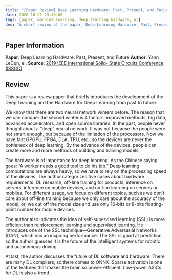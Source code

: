 ```yaml
---
title: "[Paper Review] Deep Learning Hardware: Past, Present, and Future"
date: 2020-10-21 23:46:00
tags: [paper, machine learning, deep learning hardware, ai]
des: "A short review of the paper, Deep Learning Hardware: Past, Present, and Future."
---
```


## Paper Information

**Paper**: Deep Learning Hardware: Past, Present, and Future
**Author**: Yann LeCun, el.
**Source**: [2019 IEEE International Solid- State Circuits Conference (ISSCC)](https://ieeexplore-ieee-org.ezproxy.lib.nctu.edu.tw/document/8662396)


## Review

This paper is a review paper that briefly introduces the development of the Deep Learning and the Hardware for Deep Learning from past to future.

We know that there are two neural network winters before. The reason that we can conquer the second winter is 4 factors: improved methods, big data, advanced accelerators, and open source libraries. In the past, people never thought about a “deep” neural network. It was not because the people were not smart enough, but because of the limitation of the processors. Now we have fast GPGPU, FPGA, DLA, TPU, etc., so the devices are never the bottleneck of deep learning. By the advance of the devices, people can create more and more methods of building and training models.

The hardware is of importance for deep learning. As the Chinese saying goes: “A worker needs a good tool to do his job.” Deep learning computations are always heavy, so we have to rely on the processing speed of the devices. The author categorizes five cases about hardware requirements: DL research, off-line training for products, inference on servers, inference on mobile devices, and on-line learning on servers or mobiles. For different usage, we focus on different topics, such as we don’t care about off-line training because we only care about the accuracy of the model; or, we cut off the model size and use only 16-bits or 8-bits floating-point number for mobile devices.

The author also indicates the idea of self-supervised learning (SSL) is more efficient than reinforcement learning and supervised learning. He introduces one of the SSL technique—Generative Adversarial Networks (GAN), which has an inspiring performance. The SSL is good at prediction, so the author guesses it is the future of the intelligent systems for robotic and autonomous driving.

At last, the author discusses the future of DL software and hardware. There are many DL compilers, so there comes to ONNX. Sparse activation is one of the features that makes the brain so power-efficient. Low-power ASICs for DL is also a trend.

